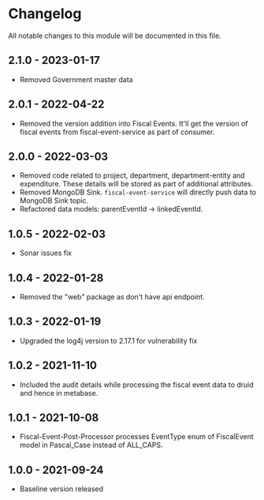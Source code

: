 # Changelog
All notable changes to this module will be documented in this file.

## 2.1.0 - 2023-01-17
- Removed Government master data

## 2.0.1 - 2022-04-22
- Removed the version addition into Fiscal Events. It'll get the version of fiscal events from fiscal-event-service as part of consumer.

## 2.0.0 - 2022-03-03
- Removed code related to project, department, department-entity and expenditure. These details will be stored as 
  part of additional attributes.
- Removed MongoDB Sink. `fiscal-event-service` will directly push data to MongoDB Sink topic. 
- Refactored data models: parentEventId -> linkedEventId. 

## 1.0.5 - 2022-02-03
- Sonar issues fix

## 1.0.4 - 2022-01-28
- Removed the "web" package as don't have api endpoint.

## 1.0.3 - 2022-01-19
- Upgraded the log4j version to 2.17.1 for vulnerability fix

## 1.0.2 - 2021-11-10
- Included the audit details while processing the fiscal event data to druid and hence in metabase.

## 1.0.1 - 2021-10-08
- Fiscal-Event-Post-Processor processes EventType enum of FiscalEvent model in Pascal_Case instead of ALL_CAPS. 

## 1.0.0 - 2021-09-24
- Baseline version released
